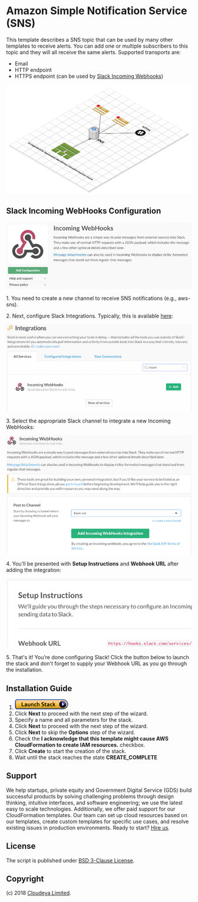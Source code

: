 # Amazon Simple Notification Service (SNS)

This template describes a SNS topic that can be used by many other templates to receive alerts. You can add one or multiple subscribers to this topic and they will all receive the same alerts. Supported transports are:

* Email
* HTTP endpoint
* HTTPS endpoint (can be used by [Slack Incoming Webhooks](https://api.slack.com/incoming-webhooks))

![Architecture](./images/aws-sns.png?raw=true "Architecture")

## Slack Incoming WebHooks Configuration

![Slack](./images/slack.png?raw=true "Slack Incoming Webhooks")

1\. You need to create a new channel to receive SNS notifications (e.g., aws-sns).

2\. Next, configure Slack Integrations. Typically, this is available [here](https://update-this-with-your-domain-name.slack.com/services/new):

![Slack Incoming Webhooks](./images/slack-webhook1.png?raw=true "Slack Incoming Webhooks")

3\. Select the appropriate Slack channel to integrate a new Incoming WebHooks:

![Slack Incoming Webhooks](./images/slack-webhook2.png?raw=true "Slack Incoming Webhooks")

4\. You'll be presented with **Setup Instructions** and **Webhook URL** after adding the integration:

![Slack Incoming Webhooks](./images/slack-webhook3.png?raw=true "Slack Incoming Webhooks")

5\. That's it! You’re done configuring Slack! Click the button below to launch the stack and don't forget to supply your Webhook URL as you go through the installation.

## Installation Guide

1. [![Launch Stack](./images/launch-stack.png)](https://console.aws.amazon.com/cloudformation/home#/stacks/new?stackName=aws-sns&templateURL=https://github.com/cloudeya/aws-sns/-/raw/master/aws-sns.json)
1. Click **Next** to proceed with the next step of the wizard.
1. Specify a name and all parameters for the stack.
1. Click **Next** to proceed with the next step of the wizard.
1. Click **Next** to skip the **Options** step of the wizard.
1. Check the **I acknowledge that this template might cause AWS CloudFormation to create IAM resources.** checkbox.
1. Click **Create** to start the creation of the stack.
1. Wait until the stack reaches the state **CREATE_COMPLETE**

## Support

We help startups, private equity and Government Digital Service (GDS) build successful products by solving challenging problems through design thinking, intuitive interfaces, and software engineering; we use the latest easy to scale technologies. Additionally, we offer paid support for our CloudFormation templates. Our team can set up cloud resources based on our templates, create custom templates for specific use cases, and resolve existing issues in production environments. Ready to start? [Hire us](mailto:cloudeya@pm.me?subject=Cloud%20Infrastructure).

## License

The script is published under [BSD 3-Clause License](license.txt).

## Copyright

(c) 2018 [Cloudeya Limited](https://www.cloudeya.ml).